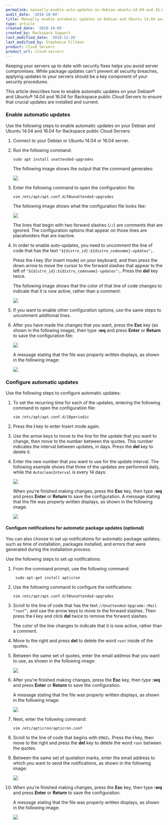 ```yaml
---
permalink: manually-enable-auto-updates-on-debian-ubuntu-14.04-and-16.04-public-cloud-servers/
audit_date: '2018-10-04'
title: Manually enable automatic updates on Debian and Ubuntu 14.04 and 16.04  public Cloud Servers
type: article
created_date: '2018-10-05'
created_by: Rackspace Support
last_modified_date: '2019-12-20'
last_modified_by: Stephanie Fillmon
product: Cloud Servers
product_url: cloud-servers
---
```


Keeping your servers up to date with security fixes helps you avoid server
compromises. While package updates can't prevent all security breaches,
applying updates to your servers should be a key component of your security
procedures.

This article describes how to enable automatic updates on your Debian&reg; and
Ubuntu&reg; 14.04 and 16.04 for Rackspace public Cloud Servers to ensure that
crucial updates are installed and current.

### Enable automatic updates

Use the following steps to enable automatic updates on your Debian and
Ubuntu 14.04 and 16.04 for Rackspace public Cloud Servers:

1. Connect to your Debian or Ubuntu 14.04 or 16.04 server.

2. Run the following command:

       sudo apt install unattended-upgrades

    The following image shows the output that the command generates:

    <img src="{% asset_path cloud-servers/manually-enable-auto-updates-on-debian-ubuntu-14.04-and-16.04-public-cloud-servers/picture1.png %}" />

3. Enter the following command to open the configuration file:

       vim /etc/apt/apt.conf.d/50unattended-upgrades

    The following image shows what the configuration file looks like:

    <img src="{% asset_path cloud-servers/manually-enable-auto-updates-on-debian-ubuntu-14.04-and-16.04-public-cloud-servers/picture2.png %}" />

    The lines that begin with two forward slashes (`//`) are comments that are
    ignored. The configuration options that appear on those lines are
    placeholders that are inactive.

4. In order to enable auto-updates, you need to uncomment the line of code
   that has the text `"${distro_id}:${distro_codename}-updates";`.

    Press the **i** key (for Insert mode) on your keyboard, and then press the
    down arrow to move the cursor to the forward slashes that appear to the
    left of `"${distro_id}:${distro_codename}-updates";`. Press the **del**
    key twice.

    The following image shows that the color of that line of code changes to
    indicate that it is now active, rather than a comment:

    <img src="{% asset_path cloud-servers/manually-enable-auto-updates-on-debian-ubuntu-14.04-and-16.04-public-cloud-servers/picture3.png %}" />

5. If you want to enable other configuration options, use the same steps to
   uncomment additional lines.

6. After you have made the changes that you want, press the **Esc** key (as
   shown in the following image), then type **:wq** and press **Enter** or
   **Return** to save the configuration file:

    <img src="{% asset_path cloud-servers/manually-enable-auto-updates-on-debian-ubuntu-14.04-and-16.04-public-cloud-servers/picture4-1.png %}" />

    A message stating that the file was properly written displays, as shown in
    the following image:

    <img src="{% asset_path cloud-servers/manually-enable-auto-updates-on-debian-ubuntu-14.04-and-16.04-public-cloud-servers/picture4-2.png %}" />

### Configure automatic updates

Use the following steps to configure automatic updates:

1. To set the recurring time for each of the updates, entering the following
   command to open the configuration file:

       vim /etc/apt/apt.conf.d/10periodic

2. Press the **i** key to enter Insert mode again.

3. Use the arrow keys to move to the line for the update that you want to
   change, then move to the number between the quotes. This number indicates
   the interval between updates, in days. Press the **del** key to delete it.

4. Enter the new number that you want to use for the update interval. The
   following example shows that three of the updates are performed daily,
   while the `AutocleanInterval` is every 14 days:

    <img src="{% asset_path cloud-servers/manually-enable-auto-updates-on-debian-ubuntu-14.04-and-16.04-public-cloud-servers/picture5.png %}" />

    When you're finished making changes, press the **Esc** key, then type
    **:wq** and press **Enter** or **Return** to save the configuration. A
    message stating that the file was properly written displays, as shown in
    the following image:

    <img src="{% asset_path cloud-servers/manually-enable-auto-updates-on-debian-ubuntu-14.04-and-16.04-public-cloud-servers/picture6.png %}" />

#### Configure notifications for automatic package updates (optional)

You can also choose to set up notifications for automatic package updates,
such as time of installation, packages installed, and errors that were
generated during the installation process.

Use the following steps to set up notifications:

1. From the command prompt, use the following command:

        sudo apt-get install apticron

2. Use the following command to configure the notifications:

       vim /etc/apt/apt.conf.d/50unattended-upgrades

3. Scroll to the line of code that has the text
   `//Unattended-Upgrade::Mail “root”;` and use the arrow keys to move to the
   forward slashes. Then press the **i** key and click **del** twice to remove
   the forward slashes.

    The color of the line changes to indicate that it is now active,
    rather than a comment.

4. Move to the right and press **del** to delete the word `root` inside of the
   quotes.

5. Between the same set of quotes, enter the email
   address that you want to use, as shown in the following image:

    <img src="{% asset_path cloud-servers/manually-enable-auto-updates-on-debian-ubuntu-14.04-and-16.04-public-cloud-servers/picture8.png %}" />

6. After you're finished making changes, press the **Esc** key, then type
   **:wq** and press **Enter** or **Return** to save the configuration.

    A message stating that the file was properly written displays, as shown in
    the following image:

    <img src="{% asset_path cloud-servers/manually-enable-auto-updates-on-debian-ubuntu-14.04-and-16.04-public-cloud-servers/picture9.png %}" />

7. Next, enter the following command:

       vim /etc/apticron/apticron.conf

8. Scroll to the line of code that begins with `EMAIL`. Press the **i** key,
   then move to the right and press the **del** key to delete the word `root`
   between the quotes.

9. Between the same set of quotation marks, enter the email address to which
   you want to send the notifications, as shown in the following image:

    <img src="{% asset_path cloud-servers/manually-enable-auto-updates-on-debian-ubuntu-14.04-and-16.04-public-cloud-servers/picture10.png %}" />

10. When you're finished making changes, press the **Esc** key, then type
    **:wq** and press **Enter** or **Return** to save the configuration.

     A message stating that the file was properly written displays, as shown
     in the following image:

     <img src="{% asset_path cloud-servers/manually-enable-auto-updates-on-debian-ubuntu-14.04-and-16.04-public-cloud-servers/picture11.png %}" />
